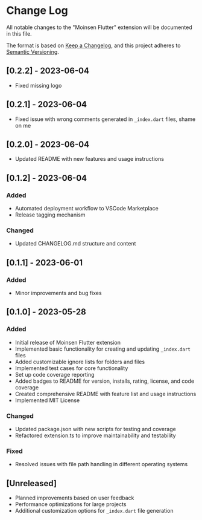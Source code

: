 # Change Log

All notable changes to the "Moinsen Flutter" extension will be documented in this file.

The format is based on [Keep a Changelog](https://keepachangelog.com/en/1.0.0/),
and this project adheres to [Semantic Versioning](https://semver.org/spec/v2.0.0.html).

## [0.2.2] - 2023-06-04
 - Fixed missing logo

## [0.2.1] - 2023-06-04
- Fixed issue with wrong comments generated in `_index.dart` files, shame on me

## [0.2.0] - 2023-06-04
- Updated README with new features and usage instructions

## [0.1.2] - 2023-06-04

### Added
- Automated deployment workflow to VSCode Marketplace
- Release tagging mechanism

### Changed
- Updated CHANGELOG.md structure and content

## [0.1.1] - 2023-06-01

### Added
- Minor improvements and bug fixes

## [0.1.0] - 2023-05-28

### Added
- Initial release of Moinsen Flutter extension
- Implemented basic functionality for creating and updating `_index.dart` files
- Added customizable ignore lists for folders and files
- Implemented test cases for core functionality
- Set up code coverage reporting
- Added badges to README for version, installs, rating, license, and code coverage
- Created comprehensive README with feature list and usage instructions
- Implemented MIT License

### Changed
- Updated package.json with new scripts for testing and coverage
- Refactored extension.ts to improve maintainability and testability

### Fixed
- Resolved issues with file path handling in different operating systems

## [Unreleased]
- Planned improvements based on user feedback
- Performance optimizations for large projects
- Additional customization options for `_index.dart` file generation